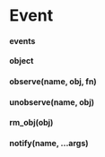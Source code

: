 # Event
#### events
**object**



#### observe(name, obj, fn)



#### unobserve(name, obj)



#### rm_obj(obj)



#### notify(name, ...args)




